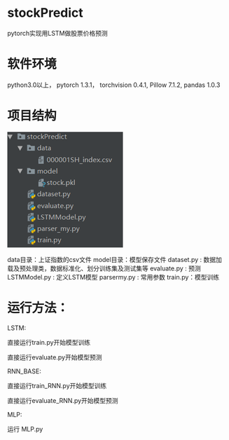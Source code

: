 # stockPredict
pytorch实现用LSTM做股票价格预测

# 软件环境
python3.0以上，
pytorch 1.3.1，
torchvision 0.4.1, 
Pillow 7.1.2,
pandas 1.0.3

# 项目结构
![项目结构](img/18.png)

data目录：上证指数的csv文件 
model目录：模型保存文件 
dataset.py : 数据加载及预处理类，数据标准化、划分训练集及测试集等 
evaluate.py : 预测 
LSTMModel.py : 定义LSTM模型 
parsermy.py : 常用参数 
train.py：模型训练

# 运行方法：
LSTM:

直接运行train.py开始模型训练

直接运行evaluate.py开始模型预测

RNN_BASE:

直接运行train_RNN.py开始模型训练

直接运行evaluate_RNN.py开始模型预测

MLP:
    
运行 MLP.py